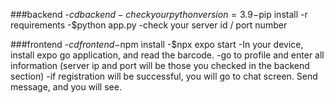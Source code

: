 ###backend
-$cd backend
-check your python version=3.9
-$pip install -r requirements
-$python app.py
-check your server id / port number

###frontend
-$cd frontend
-$npm install 
-$npx expo start
-In your device, install expo go application, and read the barcode.
-go to profile and enter all information (server ip and port will be those you checked in the backend section)
-if registration will be successful, you will go to chat screen. Send message, and you will see.
